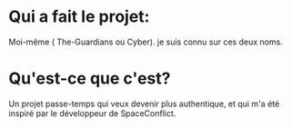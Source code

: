# Qui a fait le projet:
Moi-même ( The-Guardians ou Cyber).
je suis connu sur ces deux noms.


# Qu'est-ce que c'est?
Un projet passe-temps qui veux devenir plus authentique,
et qui m'a été inspiré par le développeur de SpaceConflict.





# 